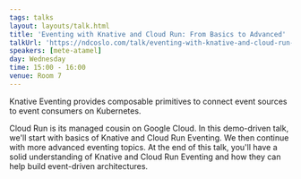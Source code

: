 ```yaml
---
tags: talks
layout: layouts/talk.html
title: 'Eventing with Knative and Cloud Run: From Basics to Advanced'
talkUrl: 'https://ndcoslo.com/talk/eventing-with-knative-and-cloud-run-from-basics-to-advanced/'
speakers: [mete-atamel]
day: Wednesday
time: 15:00 - 16:00
venue: Room 7
---
```

Knative Eventing provides composable primitives to connect event sources to event consumers on Kubernetes.

Cloud Run is its managed cousin on Google Cloud. In this demo-driven talk, we'll start with basics of Knative and Cloud Run Eventing. We then continue with more advanced eventing topics. At the end of this talk, you'll have a solid understanding of Knative and Cloud Run Eventing and how they can help build event-driven architectures.